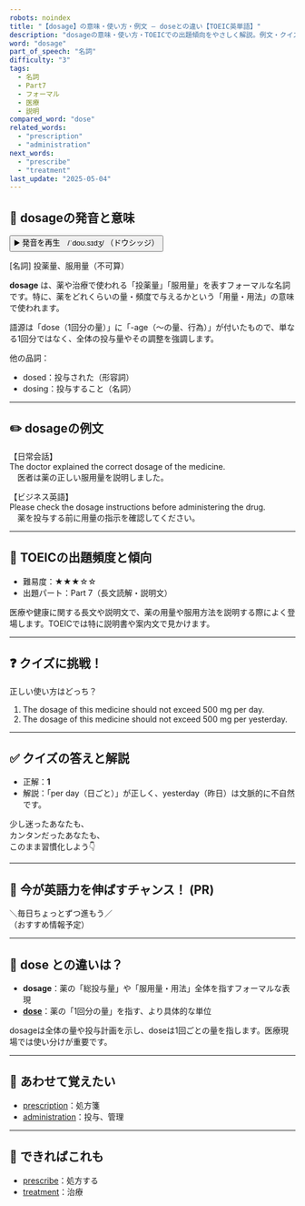 ```yaml
---
robots: noindex
title: "【dosage】の意味・使い方・例文 ― doseとの違い【TOEIC英単語】"
description: "dosageの意味・使い方・TOEICでの出題傾向をやさしく解説。例文・クイズ付きでdoseとの違いもわかりやすく学べます。"
word: "dosage"
part_of_speech: "名詞"
difficulty: "3"
tags:
  - 名詞
  - Part7
  - フォーマル
  - 医療
  - 説明
compared_word: "dose"
related_words:
  - "prescription"
  - "administration"
next_words:
  - "prescribe"
  - "treatment"
last_update: "2025-05-04"
---
```


## 🔰 dosageの発音と意味

<button class="play-audio" onclick="playTTS('dosage')">
  <span class="play-audio-main">
    ▶️ 発音を再生　/ˈdoʊ.sɪdʒ/
  </span>
  <span class="play-audio-sub">
    （ドウシッジ）
  </span>
</button>

[名詞] 投薬量、服用量（不可算）

**dosage** は、薬や治療で使われる「投薬量」「服用量」を表すフォーマルな名詞です。特に、薬をどれくらいの量・頻度で与えるかという「用量・用法」の意味で使われます。

語源は「dose（1回分の量）」に「-age（～の量、行為）」が付いたもので、単なる1回分ではなく、全体の投与量やその調整を強調します。

他の品詞：  
- dosed：投与された（形容詞）
- dosing：投与すること（名詞）

---

## ✏️ dosageの例文

【日常会話】  
The doctor explained the correct dosage of the medicine.  
　医者は薬の正しい服用量を説明しました。

【ビジネス英語】  
Please check the dosage instructions before administering the drug.  
　薬を投与する前に用量の指示を確認してください。

---

## 🎯 TOEICの出題頻度と傾向

- 難易度：★★★☆☆
- 出題パート：Part 7（長文読解・説明文）

医療や健康に関する長文や説明文で、薬の用量や服用方法を説明する際によく登場します。TOEICでは特に説明書や案内文で見かけます。

---

## ❓ クイズに挑戦！

正しい使い方はどっち？

1. The dosage of this medicine should not exceed 500 mg per day.  
2. The dosage of this medicine should not exceed 500 mg per yesterday.

---

## ✅ クイズの答えと解説

- 正解：**1**
- 解説：「per day（日ごと）」が正しく、yesterday（昨日）は文脈的に不自然です。

少し迷ったあなたも、  
カンタンだったあなたも、  
このまま習慣化しよう👇️

---

## 🚀 今が英語力を伸ばすチャンス！ (PR)

<div class="info-center">
＼毎日ちょっとずつ進もう／<br>  
（おすすめ情報予定）
</div>

---

## 🤔  dose との違いは？

- **dosage**：薬の「総投与量」や「服用量・用法」全体を指すフォーマルな表現
- **[dose](/word/dose/)**：薬の「1回分の量」を指す、より具体的な単位

dosageは全体の量や投与計画を示し、doseは1回ごとの量を指します。医療現場では使い分けが重要です。

---

## 🧩 あわせて覚えたい

- [prescription](/word/prescription/)：処方箋
- [administration](/word/administration/)：投与、管理

---

## 📖 できればこれも

- [prescribe](/word/prescribe/)：処方する
- [treatment](/word/treatment/)：治療

<!-- cvid: aid29_bid11 -->
